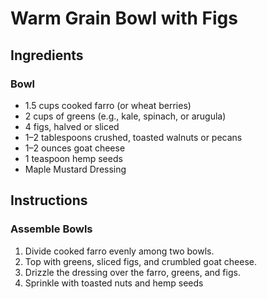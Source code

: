 # Warm Grain Bowl with Figs

## Ingredients

### Bowl
- 1.5 cups cooked farro (or wheat berries)
- 2 cups of greens (e.g., kale, spinach, or arugula)
- 4 figs, halved or sliced
- 1–2 tablespoons crushed, toasted walnuts or pecans
- 1–2 ounces goat cheese
- 1 teaspoon hemp seeds
- Maple Mustard Dressing

## Instructions

### Assemble Bowls
1. Divide cooked farro evenly among two bowls.
2. Top with greens, sliced figs, and crumbled goat cheese.
3. Drizzle the dressing over the farro, greens, and figs.
4. Sprinkle with toasted nuts and hemp seeds
